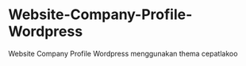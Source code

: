 # Website-Company-Profile-Wordpress
Website Company Profile Wordpress menggunakan thema cepatlakoo 
